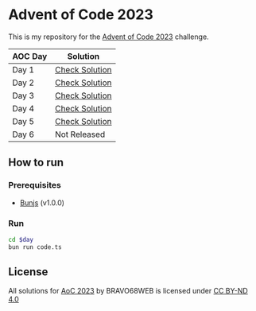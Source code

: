 # Advent of Code 2023

This is my repository for the [Advent of Code 2023](https://adventofcode.com/2023) challenge.

| AOC Day | Solution                      |
|---------|-------------------------------|
| Day 1   | [Check Solution](1/README.md) |
| Day 2   | [Check Solution](2/README.md) |
| Day 3   | [Check Solution](3/README.md) |
| Day 4   | [Check Solution](4/README.md) |
| Day 5   | [Check Solution](5/README.md) |
| Day 6   | Not Released                  |

## How to run

### Prerequisites

- [Bunjs](https://bun.sh) (v1.0.0)

### Run

```bash
cd $day
bun run code.ts
```

## License

All solutions for [AoC 2023](https://adventofcode.com/2023) by BRAVO68WEB is licensed under [CC BY-ND 4.0](https://creativecommons.org/licenses/by-nd/4.0/)
